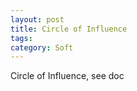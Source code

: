 ```yaml
---
layout: post
title: Circle of Influence
tags: 
category: Soft
---
```


Circle of Influence, see doc
